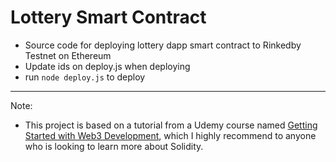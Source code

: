 # Lottery Smart Contract

- Source code for deploying lottery dapp smart contract to Rinkedby Testnet on Ethereum
- Update ids on deploy.js when deploying
- run `node deploy.js` to deploy

---

Note:

- This project is based on a tutorial from a Udemy course named [Getting Started with Web3 Development](https://www.udemy.com/course/getting-started-with-ethereum-solidity-development/), which I highly recommend to anyone who is looking to learn more about Solidity.
